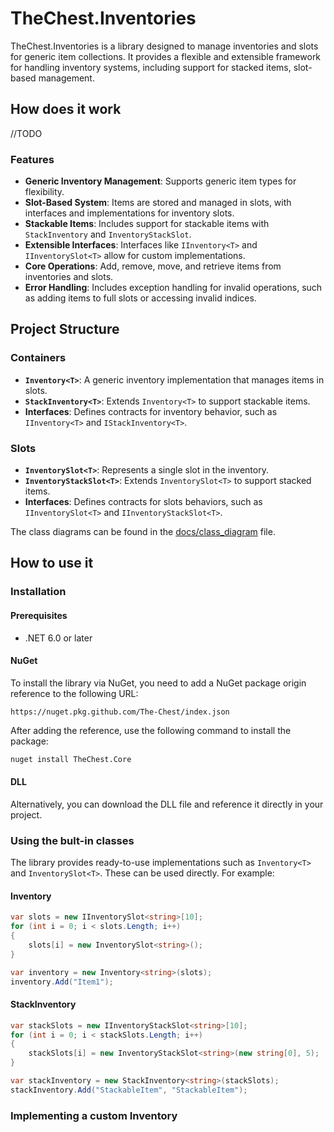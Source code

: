 # TheChest.Inventories

TheChest.Inventories is a library designed to manage inventories and slots for generic item collections. It provides a flexible and extensible framework for handling inventory systems, including support for stacked items, slot-based management.

## How does it work
//TODO

### Features

- **Generic Inventory Management**: Supports generic item types for flexibility.
- **Slot-Based System**: Items are stored and managed in slots, with interfaces and implementations for inventory slots.
- **Stackable Items**: Includes support for stackable items with `StackInventory` and `InventoryStackSlot`.
- **Extensible Interfaces**: Interfaces like `IInventory<T>` and `IInventorySlot<T>` allow for custom implementations.
- **Core Operations**: Add, remove, move, and retrieve items from inventories and slots.
- **Error Handling**: Includes exception handling for invalid operations, such as adding items to full slots or accessing invalid indices.

## Project Structure

### Containers
- **`Inventory<T>`**: A generic inventory implementation that manages items in slots.
- **`StackInventory<T>`**: Extends `Inventory<T>` to support stackable items.
- **Interfaces**: Defines contracts for inventory behavior, such as `IInventory<T>` and `IStackInventory<T>`.

### Slots
- **`InventorySlot<T>`**: Represents a single slot in the inventory.
- **`InventoryStackSlot<T>`**: Extends `InventorySlot<T>` to support stacked items.
- **Interfaces**: Defines contracts for slots behaviors, such as `IInventorySlot<T>` and `IInventoryStackSlot<T>`.

The class diagrams can be found in the [docs/class_diagram](/docs/class_diagram.md) file.

## How to use it

### Installation

#### Prerequisites
* .NET 6.0 or later

#### NuGet
To install the library via NuGet, you need to add a NuGet package origin reference to the following URL:
```
https://nuget.pkg.github.com/The-Chest/index.json
```
After adding the reference, use the following command to install the package:
```bash
nuget install TheChest.Core
```

#### DLL
Alternatively, you can download the DLL file and reference it directly in your project.

### Using the bult-in classes
The library provides ready-to-use implementations such as `Inventory<T>` and `InventorySlot<T>`. These can be used directly. For example:
#### Inventory
```csharp
var slots = new IInventorySlot<string>[10];
for (int i = 0; i < slots.Length; i++)
{
    slots[i] = new InventorySlot<string>();
}

var inventory = new Inventory<string>(slots);
inventory.Add("Item1");
```
#### StackInventory
```csharp
var stackSlots = new IInventoryStackSlot<string>[10];
for (int i = 0; i < stackSlots.Length; i++)
{
    stackSlots[i] = new InventoryStackSlot<string>(new string[0], 5);
}

var stackInventory = new StackInventory<string>(stackSlots);
stackInventory.Add("StackableItem", "StackableItem");
``` 

### Implementing a custom Inventory
